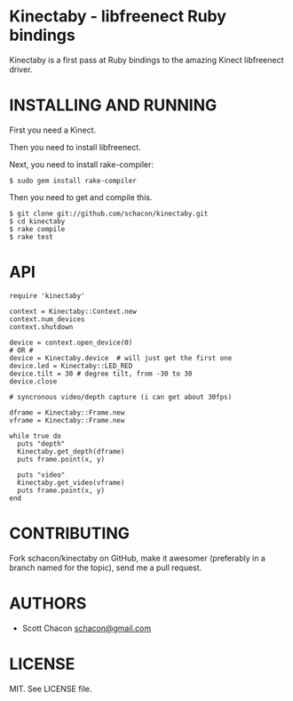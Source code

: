 Kinectaby - libfreenect Ruby bindings
=====================================

Kinectaby is a first pass at Ruby bindings to the amazing Kinect libfreenect
driver.

INSTALLING AND RUNNING
========================

First you need a Kinect.

Then you need to install libfreenect.

Next, you need to install rake-compiler:

    $ sudo gem install rake-compiler

Then you need to get and compile this.

    $ git clone git://github.com/schacon/kinectaby.git
    $ cd kinectaby
    $ rake compile
    $ rake test

API 
==============

    require 'kinectaby'

    context = Kinectaby::Context.new
    context.num_devices
    context.shutdown

    device = context.open_device(0)
    # OR #
    device = Kinectaby.device  # will just get the first one
    device.led = Kinectaby::LED_RED
    device.tilt = 30 # degree tilt, from -30 to 30
    device.close

    # syncronous video/depth capture (i can get about 30fps)

    dframe = Kinectaby::Frame.new
    vframe = Kinectaby::Frame.new

    while true do
      puts "depth"
      Kinectaby.get_depth(dframe)
      puts frame.point(x, y)

      puts "video"
      Kinectaby.get_video(vframe)
      puts frame.point(x, y)
    end

CONTRIBUTING
==============

Fork schacon/kinectaby on GitHub, make it awesomer (preferably in a branch named
for the topic), send me a pull request.


AUTHORS 
==============

* Scott Chacon <schacon@gmail.com>

LICENSE
==============

MIT.  See LICENSE file.

